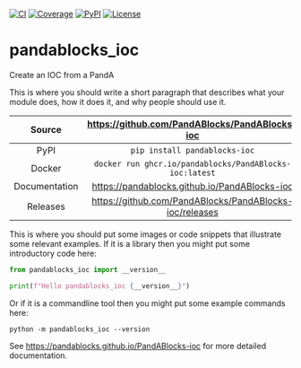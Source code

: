 [![CI](https://github.com/PandABlocks/PandABlocks-ioc/actions/workflows/ci.yml/badge.svg)](https://github.com/PandABlocks/PandABlocks-ioc/actions/workflows/ci.yml)
[![Coverage](https://codecov.io/gh/PandABlocks/PandABlocks-ioc/branch/main/graph/badge.svg)](https://codecov.io/gh/PandABlocks/PandABlocks-ioc)
[![PyPI](https://img.shields.io/pypi/v/pandablocks-ioc.svg)](https://pypi.org/project/pandablocks-ioc)
[![License](https://img.shields.io/badge/License-Apache%202.0-blue.svg)](https://opensource.org/licenses/Apache-2.0)

# pandablocks_ioc

Create an IOC from a PandA

This is where you should write a short paragraph that describes what your module does,
how it does it, and why people should use it.

Source          | <https://github.com/PandABlocks/PandABlocks-ioc>
:---:           | :---:
PyPI            | `pip install pandablocks-ioc`
Docker          | `docker run ghcr.io/pandablocks/PandABlocks-ioc:latest`
Documentation   | <https://pandablocks.github.io/PandABlocks-ioc>
Releases        | <https://github.com/PandABlocks/PandABlocks-ioc/releases>

This is where you should put some images or code snippets that illustrate
some relevant examples. If it is a library then you might put some
introductory code here:

```python
from pandablocks_ioc import __version__

print(f"Hello pandablocks_ioc {__version__}")
```

Or if it is a commandline tool then you might put some example commands here:

```
python -m pandablocks_ioc --version
```

<!-- README only content. Anything below this line won't be included in index.md -->

See https://pandablocks.github.io/PandABlocks-ioc for more detailed documentation.
